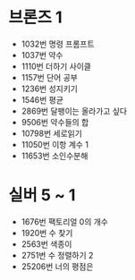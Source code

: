 # 브론즈 1
* 1032번 명령 프롬프트
* 1037번 약수
* 1110번 더하기 사이클
* 1157번 단어 공부
* 1236번 성지키기
* 1546번 평균
* 2869번 달팽이는 올라가고 싶다
* 9506번 약수들의 합
* 10798번 세로읽기
* 11050번 이항 계수 1
* 11653번 소인수분해

# 실버 5 ~ 1
* 1676번 팩토리얼 0의 개수
* 1920번 수 찾기
* 2563번 색종이
* 2751번 수 정렬하기 2
* 25206번 너의 평점은
